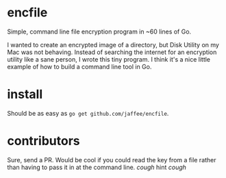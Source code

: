 # encfile
Simple, command line file encryption program in ~60 lines of Go.


I wanted to create an encrypted image of a directory, but Disk Utility on my Mac was not behaving. Instead of searching the internet for an encryption utility like a sane person, I wrote this tiny program. I think it's a nice little example of how to build a command line tool in Go.

# install
Should be as easy as `go get github.com/jaffee/encfile`. 

# contributors
Sure, send a PR. Would be cool if you could read the key from a file rather than having to pass it in at the command line. *cough* hint *cough*
